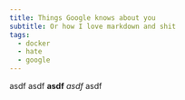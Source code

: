 ```yaml
---
title: Things Google knows about you
subtitle: Or how I love markdown and shit
tags:
  - docker
  - hate
  - google
---
```


asdf
asdf
__asdf__
*asdf*
asdf
